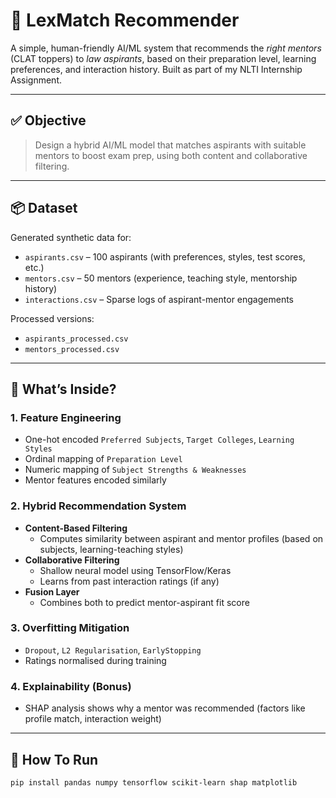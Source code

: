 # 🎯 LexMatch Recommender

A simple, human-friendly AI/ML system that recommends the *right mentors* (CLAT toppers) to *law aspirants*, based on their preparation level, learning preferences, and interaction history. Built as part of my NLTI Internship Assignment.

---

## ✅ Objective

> Design a hybrid AI/ML model that matches aspirants with suitable mentors to boost exam prep, using both content and collaborative filtering.

---

## 📦 Dataset

Generated synthetic data for:
- `aspirants.csv` – 100 aspirants (with preferences, styles, test scores, etc.)
- `mentors.csv` – 50 mentors (experience, teaching style, mentorship history)
- `interactions.csv` – Sparse logs of aspirant-mentor engagements

Processed versions:  
- `aspirants_processed.csv`  
- `mentors_processed.csv`

---

## 🧠 What’s Inside?

### 1. **Feature Engineering**
- One-hot encoded `Preferred Subjects`, `Target Colleges`, `Learning Styles`
- Ordinal mapping of `Preparation Level`
- Numeric mapping of `Subject Strengths & Weaknesses`
- Mentor features encoded similarly

### 2. **Hybrid Recommendation System**
- **Content-Based Filtering**  
  - Computes similarity between aspirant and mentor profiles (based on subjects, learning-teaching styles)
- **Collaborative Filtering**  
  - Shallow neural model using TensorFlow/Keras  
  - Learns from past interaction ratings (if any)
- **Fusion Layer**  
  - Combines both to predict mentor-aspirant fit score

### 3. **Overfitting Mitigation**
- `Dropout`, `L2 Regularisation`, `EarlyStopping`  
- Ratings normalised during training

### 4. **Explainability (Bonus)**
- SHAP analysis shows why a mentor was recommended (factors like profile match, interaction weight)

---

## 🔧 How To Run

```bash
pip install pandas numpy tensorflow scikit-learn shap matplotlib
